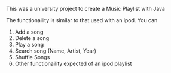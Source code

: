 This was a university project to create a Music Playlist with Java

The functionaility is similar to that used with an ipod. You can

1) Add a song
2) Delete a song
3) Play a song
4) Search song (Name, Artist, Year)
5) Shuffle Songs
6) Other functionaility expected of an ipod playlist